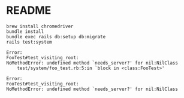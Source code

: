 # README

    brew install chromedriver
    bundle install
    bundle exec rails db:setup db:migrate
    rails test:system

    Error:
    FooTest#test_visiting_root:
    NoMethodError: undefined method `needs_server?' for nil:NilClass
        test/system/foo_test.rb:5:in `block in <class:FooTest>'

    Error:
    FooTest#test_visiting_root:
    NoMethodError: undefined method `needs_server?' for nil:NilClass
